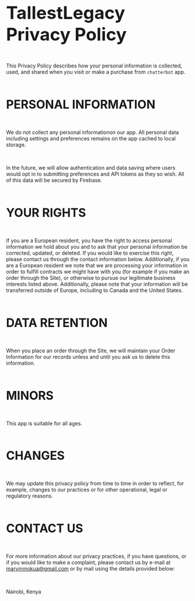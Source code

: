 # TallestLegacy Privacy Policy

This Privacy Policy describes how your personal information is collected, used, and shared when you visit or make a purchase from `chatterbot` app.

### PERSONAL INFORMATION

We do not collect any personal informationon our app.
All personal data including settings and preferences remains on the app cached to local storage.

In the future, we will allow authentication and data saving where users would opt in to submitting preferences and API tokens as they so wish. All of this data will be secured by Firebase.


### YOUR RIGHTS
If you are a European resident, you have the right to access personal information we hold about you and to ask that your personal information be corrected, updated, or deleted. If you would like to exercise this right, please contact us through the contact information below.
Additionally, if you are a European resident we note that we are processing your information in order to fulfill contracts we might have with you (for example if you make an order through the Site), or otherwise to pursue our legitimate business interests listed above.  Additionally, please note that your information will be transferred outside of Europe, including to Canada and the United States.


### DATA RETENTION
When you place an order through the Site, we will maintain your Order Information for our records unless and until you ask us to delete this information.

### MINORS
This app is suitable for all ages.

### CHANGES
We may update this privacy policy from time to time in order to reflect, for example, changes to our practices or for other operational, legal or regulatory reasons.

### CONTACT US
For more information about our privacy practices, if you have questions, or if you would like to make a complaint, please contact us by e-mail at marvinmokua@gmail.com or by mail using the details provided below:

Nairobi, Kenya



<style>

    :global(body, html) {
        padding : 1rem;
    }

    p {
        padding : 1rem 0;
    }

	h1 {
		font-size: 3rem;
	}
	h3 {
		font-size: 2rem;
	}
</style>